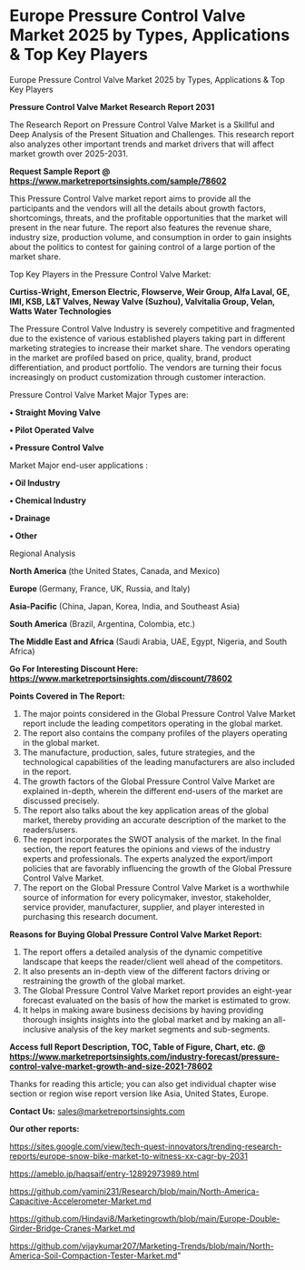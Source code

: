 # Europe Pressure Control Valve Market 2025 by Types, Applications & Top Key Players
 Europe Pressure Control Valve Market 2025 by Types, Applications & Top Key Players

<strong>Pressure Control Valve Market Research Report 2031</strong>

The Research Report on Pressure Control Valve Market is a Skillful and Deep Analysis of the Present Situation and Challenges. This research report also analyzes other important trends and market drivers that will affect market growth over 2025-2031.

<strong>Request Sample Report @ <a href=https://www.marketreportsinsights.com/sample/78602>https://www.marketreportsinsights.com/sample/78602</a></strong>

This Pressure Control Valve market report aims to provide all the participants and the vendors will all the details about growth factors, shortcomings, threats, and the profitable opportunities that the market will present in the near future. The report also features the revenue share, industry size, production volume, and consumption in order to gain insights about the politics to contest for gaining control of a large portion of the market share.

Top Key Players in the Pressure Control Valve Market:

<strong>Curtiss-Wright, Emerson Electric, Flowserve, Weir Group, Alfa Laval, GE, IMI, KSB, L&T Valves, Neway Valve (Suzhou), Valvitalia Group, Velan, Watts Water Technologies</strong>

The Pressure Control Valve Industry is severely competitive and fragmented due to the existence of various established players taking part in different marketing strategies to increase their market share. The vendors operating in the market are profiled based on price, quality, brand, product differentiation, and product portfolio. The vendors are turning their focus increasingly on product customization through customer interaction.

Pressure Control Valve Market Major Types are:

<strong>• Straight Moving Valve

• Pilot Operated Valve

• Pressure Control Valve</strong>

Market Major end-user applications :

<strong>• Oil Industry

• Chemical Industry

• Drainage

• Other</strong>

Regional Analysis

</u><strong><b>North America</b></strong> (the United States, Canada, and Mexico)

<strong><b>Europe </b></strong>(Germany, France, UK, Russia, and Italy)

<strong><b>Asia-Pacific</b></strong> (China, Japan, Korea, India, and Southeast Asia)

<strong><b>South America</b></strong> (Brazil, Argentina, Colombia, etc.)

<strong><b>The Middle East and Africa</b></strong> (Saudi Arabia, UAE, Egypt, Nigeria, and South Africa)

<strong>Go For Interesting Discount Here: <a href=https://www.marketreportsinsights.com/discount/78602>https://www.marketreportsinsights.com/discount/78602</a></strong>

<strong>Points Covered in The Report:</strong>
<ol>
  <li>The major points considered in the Global Pressure Control Valve Market report include the leading competitors operating in the global market.</li>
  <li>The report also contains the company profiles of the players operating in the global market.</li>
  <li>The manufacture, production, sales, future strategies, and the technological capabilities of the leading manufacturers are also included in the report.</li>
  <li>The growth factors of the Global Pressure Control Valve Market are explained in-depth, wherein the different end-users of the market are discussed precisely.</li>
  <li>The report also talks about the key application areas of the global market, thereby providing an accurate description of the market to the readers/users.</li>
  <li>The report incorporates the SWOT analysis of the market. In the final section, the report features the opinions and views of the industry experts and professionals. The experts analyzed the export/import policies that are favorably influencing the growth of the Global Pressure Control Valve Market.</li>
  <li>The report on the Global Pressure Control Valve Market is a worthwhile source of information for every policymaker, investor, stakeholder, service provider, manufacturer, supplier, and player interested in purchasing this research document.</li>
</ol>
<strong>Reasons for Buying Global Pressure Control Valve Market Report:</strong>

<ol>
  <li>The report offers a detailed analysis of the dynamic competitive landscape that keeps the reader/client well ahead of the competitors.</li>
  <li>It also presents an in-depth view of the different factors driving or restraining the growth of the global market.</li>
  <li>The Global Pressure Control Valve Market report provides an eight-year forecast evaluated on the basis of how the market is estimated to grow.</li>
  <li>It helps in making aware business decisions by having providing thorough insights insights into the global market and by making an all-inclusive analysis of the key market segments and sub-segments.</li>
</ol>
<strong>Access full Report Description, TOC, Table of Figure, Chart, etc. @ <a href=https://www.marketreportsinsights.com/industry-forecast/pressure-control-valve-market-growth-and-size-2021-78602>https://www.marketreportsinsights.com/industry-forecast/pressure-control-valve-market-growth-and-size-2021-78602</a></strong>


Thanks for reading this article; you can also get individual chapter wise section or region wise report version like Asia, United States, Europe.

<strong>Contact Us:</strong>
sales@marketreportsinsights.com

<strong>Our other reports:</strong>

<a href=https://sites.google.com/view/tech-quest-innovators/trending-research-reports/europe-snow-bike-market-to-witness-xx-cagr-by-2031>https://sites.google.com/view/tech-quest-innovators/trending-research-reports/europe-snow-bike-market-to-witness-xx-cagr-by-2031</a>

<a href=https://ameblo.jp/haqsaif/entry-12892973989.html>https://ameblo.jp/haqsaif/entry-12892973989.html</a>

<a href=https://github.com/yamini231/Research/blob/main/North-America-Capacitive-Accelerometer-Market.md>https://github.com/yamini231/Research/blob/main/North-America-Capacitive-Accelerometer-Market.md</a>

<a href=https://github.com/Hindavi8/Marketingrowth/blob/main/Europe-Double-Girder-Bridge-Cranes-Market.md>https://github.com/Hindavi8/Marketingrowth/blob/main/Europe-Double-Girder-Bridge-Cranes-Market.md</a>

<a href=https://github.com/vijaykumar207/Marketing-Trends/blob/main/North-America-Soil-Compaction-Tester-Market.md>https://github.com/vijaykumar207/Marketing-Trends/blob/main/North-America-Soil-Compaction-Tester-Market.md</a>"
